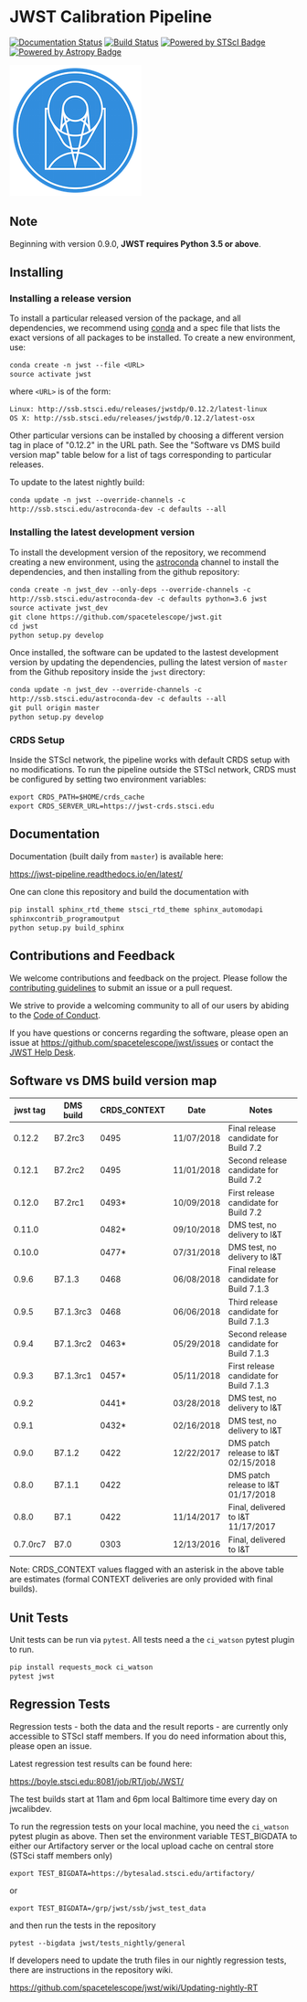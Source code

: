JWST Calibration Pipeline
=========================
[![Documentation Status](https://readthedocs.org/projects/jwst-pipeline/badge/?version=latest)](http://jwst-pipeline.readthedocs.io/en/latest/?badge=latest)
[![Build Status](https://travis-ci.org/spacetelescope/jwst.svg?branch=master)](https://travis-ci.org/spacetelescope/jwst)
[![Powered by STScI Badge](https://img.shields.io/badge/powered%20by-STScI-blue.svg?colorA=707170&colorB=3e8ddd&style=flat)](http://www.stsci.edu)
[![Powered by Astropy Badge](http://img.shields.io/badge/powered%20by-AstroPy-orange.svg?style=flat)](http://www.astropy.org/)

![STScI Logo](docs/_static/stsci_logo.png)

Note
----
Beginning with version 0.9.0, **JWST requires Python 3.5 or above**.

Installing
----------

### Installing a release version ###

To install a particular released version of the package, and all dependencies, we recommend using
[conda](https://conda.io/docs/index.html) and a spec file that lists the exact versions of all packages to be installed.
To create a new environment, use:

    conda create -n jwst --file <URL>
    source activate jwst

where `<URL>` is of the form:

    Linux: http://ssb.stsci.edu/releases/jwstdp/0.12.2/latest-linux
    OS X: http://ssb.stsci.edu/releases/jwstdp/0.12.2/latest-osx

Other particular versions can be installed by choosing a different version tag in place of "0.12.2" in the URL path.
See the "Software vs DMS build version map" table below for a list of tags corresponding to particular releases.

To update to the latest nightly build:

    conda update -n jwst --override-channels -c http://ssb.stsci.edu/astroconda-dev -c defaults --all

### Installing the latest development version ###

To install the development version of the repository, we recommend creating a new
environment, using the [astroconda](https://astroconda.readthedocs.io) channel
to install the dependencies, and then installing from the github repository:

    conda create -n jwst_dev --only-deps --override-channels -c http://ssb.stsci.edu/astroconda-dev -c defaults python=3.6 jwst
    source activate jwst_dev
    git clone https://github.com/spacetelescope/jwst.git
    cd jwst
    python setup.py develop

Once installed, the software can be updated to the lastest development version by updating the dependencies,
pulling the latest version of `master` from the Github repository inside the `jwst` directory:

    conda update -n jwst_dev --override-channels -c http://ssb.stsci.edu/astroconda-dev -c defaults --all
    git pull origin master
    python setup.py develop

### CRDS Setup ###

Inside the STScI network, the pipeline works with default CRDS setup with no modifications.  To run the pipeline outside the STScI network, CRDS must be configured by setting two environment variables:

    export CRDS_PATH=$HOME/crds_cache
    export CRDS_SERVER_URL=https://jwst-crds.stsci.edu


Documentation
-------------

Documentation (built daily from `master`) is available here:

https://jwst-pipeline.readthedocs.io/en/latest/

One can clone this repository and build the documentation with

    pip install sphinx_rtd_theme stsci_rtd_theme sphinx_automodapi sphinxcontrib_programoutput
    python setup.py build_sphinx


Contributions and Feedback
--------------------------
We welcome contributions and feedback on the project. Please follow the [contributing guidelines](CONTRIBUTING.md) to submit an issue or a pull request.

We strive to provide a welcoming community to all of our users by abiding to the [Code of Conduct](CODE_OF_CONDUCT.md).

If you have questions or concerns regarding the software, please open an issue
at https://github.com/spacetelescope/jwst/issues or
contact the [JWST Help Desk](https://jwsthelp.stsci.edu).

Software vs DMS build version map
---------------------------------

| jwst tag | DMS build | CRDS_CONTEXT |   Date     |          Notes                           |
| -------- | --------- | ------------ | ---------- | -----------------------------------------|
|  0.12.2  | B7.2rc3   | 0495         | 11/07/2018 | Final release candidate for Build 7.2    |
|  0.12.1  | B7.2rc2   | 0495         | 11/01/2018 | Second release candidate for Build 7.2   |
|  0.12.0  | B7.2rc1   | 0493*        | 10/09/2018 | First release candidate for Build 7.2    |
|  0.11.0  |           | 0482*        | 09/10/2018 | DMS test, no delivery to I&T             |
|  0.10.0  |           | 0477*        | 07/31/2018 | DMS test, no delivery to I&T             |
|  0.9.6   | B7.1.3    | 0468         | 06/08/2018 | Final release candidate for Build 7.1.3  |
|  0.9.5   | B7.1.3rc3 | 0468         | 06/06/2018 | Third release candidate for Build 7.1.3  |
|  0.9.4   | B7.1.3rc2 | 0463*        | 05/29/2018 | Second release candidate for Build 7.1.3 |
|  0.9.3   | B7.1.3rc1 | 0457*        | 05/11/2018 | First release candidate for Build 7.1.3  |
|  0.9.2   |           | 0441*        | 03/28/2018 | DMS test, no delivery to I&T             |
|  0.9.1   |           | 0432*        | 02/16/2018 | DMS test, no delivery to I&T             |
|  0.9.0   | B7.1.2    | 0422         | 12/22/2017 | DMS patch release to I&T 02/15/2018      |
|  0.8.0   | B7.1.1    | 0422         |            | DMS patch release to I&T 01/17/2018      |
|  0.8.0   | B7.1      | 0422         | 11/14/2017 | Final, delivered to I&T 11/17/2017       |
|  0.7.0rc7| B7.0      | 0303         | 12/13/2016 | Final, delivered to I&T                  |

Note: CRDS_CONTEXT values flagged with an asterisk in the above table are estimates
(formal CONTEXT deliveries are only provided with final builds).

Unit Tests
----------

Unit tests can be run via `pytest`.  All tests need a the `ci_watson` pytest plugin to run.

    pip install requests_mock ci_watson
    pytest jwst


Regression Tests
----------------

Regression tests - both the data and the result reports - are currently only accessible to STScI staff members. If you do need information about this, please open an issue.

Latest regression test results can be found here:

https://boyle.stsci.edu:8081/job/RT/job/JWST/

The test builds start at 11am and 6pm local Baltimore time every day on jwcalibdev.

To run the regression tests on your local machine, you need the `ci_watson` pytest plugin as above.  Then set the environment variable TEST_BIGDATA to either our Artifactory server or the local upload cache on central store (STSci staff members only)

    export TEST_BIGDATA=https://bytesalad.stsci.edu/artifactory/

or

    export TEST_BIGDATA=/grp/jwst/ssb/jwst_test_data

and then run the tests in the repository

    pytest --bigdata jwst/tests_nightly/general

If developers need to update the truth files in our nightly regression tests, there are instructions in the repository wiki.

https://github.com/spacetelescope/jwst/wiki/Updating-nightly-RT
